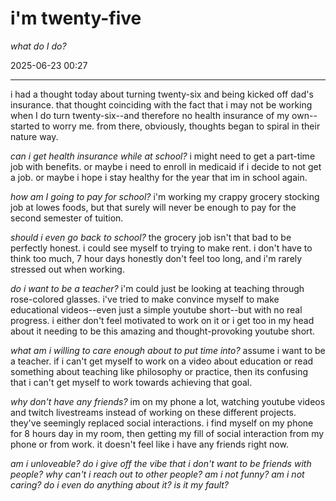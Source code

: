 # i'm twenty-five

_what do I do?_

2025-06-23 00:27

---

i had a thought today about turning twenty-six and being kicked off dad's insurance. that thought coinciding with the fact that i may not be working when I do turn twenty-six--and therefore no health insurance of my own--started to worry me. from there, obviously, thoughts began to spiral in their nature way.

_can i get health insurance while at school?_ i might need to get a part-time job with benefits. or maybe i need to enroll in medicaid if i decide to not get a job. or maybe i hope i stay healthy for the year that im in school again.

_how am I going to pay for school?_ i'm working my crappy grocery stocking job at lowes foods, but that surely will never be enough to pay for the second semester of tuition.

_should i even go back to school?_ the grocery job isn't that bad to be perfectly honest. i could see myself to trying to make rent. i don't have to think too much, 7 hour days honestly don't feel too long, and i'm rarely stressed out when working.

_do i want to be a teacher?_ i'm could just be looking at teaching through rose-colored glasses. i've tried to make convince myself to make educational videos--even just a simple youtube short--but with no real progress. i either don't feel motivated to work on it or i get too in my head about it needing to be this amazing and thought-provoking youtube short.

_what am i willing to care enough about to put time into?_ assume i want to be a teacher. if i can't get myself to work on a video about education or read something about teaching like philosophy or practice, then its confusing that i can't get myself to work towards achieving that goal.

_why don't have any friends?_ im on my phone a lot, watching youtube videos and twitch livestreams instead of working on these different projects. they've seemingly replaced social interactions. i find myself on my phone for 8 hours day in my room, then getting my fill of social interaction from my phone or from work. it doesn't feel like i have any friends right now.

_am i unloveable? do i give off the vibe that i don't want to be friends with people? why can't i reach out to other people? am i not funny? am i not caring? do i even do anything about it? is it my fault?_
